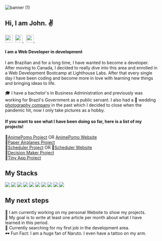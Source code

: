 ![banner (1)](https://user-images.githubusercontent.com/105023503/186020411-1db5514c-421d-44a6-a8ee-001fbd8a2a86.png)


## Hi, I am John. ✌

<a href="https://www.linkedin.com/in/joao-ricardo/" target="_blank"> <img src="https://user-images.githubusercontent.com/105023503/186022117-a00babe2-759f-4f8d-b18d-259b3c18f60a.png" width="25px" height="25px" ></a>&nbsp;
<a href="https://www.instagram.com/gborges52/"><img src="https://user-images.githubusercontent.com/105023503/186026432-3246b209-b279-4cda-878f-56d9f2ec5d97.png" width="25px" height="25px"> </a>&nbsp;
<a href="https://medium.com/@jrborges52"><img src="https://user-images.githubusercontent.com/105023503/186026388-01d9bc73-c880-41d8-a1c4-fa46d93f2925.png" width="25px" height="25px"> </a>&nbsp;

#### I am a Web Developer in development
I am Brazilian and for a long time, I have wanted to become a developer. After moving to Canada, I decided to really dive into this area and enrolled in a Web Development Bootcamp at Lighthouse Labs. After that every single day I have been coding and become more in love with learning new things and bringing ideas to life.

 🎓 I have a bachelor's in Business Administration and previously was working for Brazil's Government  as a public servant. I also had a 📸 wedding [photography company](https://www.instagram.com/morada14/) in the past which I decided to close when the pandemic hit, now I only take pictures as a hobby.
 
 
 #### If you want to see what I have been doing so far, here is a list of my projects!
 
 🔸[AnimePomo Project](https://github.com/JohnBorges52/PomodoroApp) OR [AnimePomo Website](https://animepomo.netlify.app/) <br/>
 🔹[Paper Airplanes Project](https://github.com/JohnBorges52/paper-airplanes)<br/>
 🔸[Scheduler Project](https://github.com/JohnBorges52/scheduler)  OR 
    🔸[Scheduler Website](https://john-scheduler.netlify.app/) <br/>
 🔹[Decision Maker Project](https://github.com/JohnBorges52/decision_maker)<br/>
 🔸[Tiny App Project](https://github.com/JohnBorges52/tinyapp)
 

## My Stacks
<img src="https://img.shields.io/badge/HTML5-orange?logo=html5&logoColor=white&style=plastic"> <img src="https://img.shields.io/badge/CSS3-blue?logo=css3&style=plastic" >
<img src="https://img.shields.io/badge/React-blue?logo=react&logoColor=white&style=plastic" >
<img src="https://img.shields.io/badge/NodeJS-339933?logo=Node.js&logoColor=white&style=plastic" >
<img src="https://img.shields.io/badge/JavaScript-yellow?logo=JavaScript&logoColor=white&style=plastic" >
<img src="https://img.shields.io/badge/Ruby%20on%20Rails-red?logo=Ruby%20on%20Rails&logoColor=white&style=plastic" >
<img src="https://img.shields.io/badge/PostgreSQL-blue?logo=PostgreSQL&logoColor=white&style=plastic" >
<img src="https://img.shields.io/badge/jQuery-0769AD?logo=jQuery&logoColor=white&style=plastic" >
<img src="https://img.shields.io/badge/Cypress-17202C?logo=Cypress&logoColor=white&style=plastic" >
<img src="https://img.shields.io/badge/Storybook-FF4785?logo=Storybook&logoColor=white&style=plastic" >


## My next steps
 

🚀 I am currently working on my personal Website to show my projects. <br/>
📣 My goal is to write at least one article per month about what I have learned in this period. <br/>
🧠 Currently searching for my first job in the development area.<br/>
🕶 Fun Fact: I am a huge fan of Naruto. I even have a tattoo on my arm.<br/>

